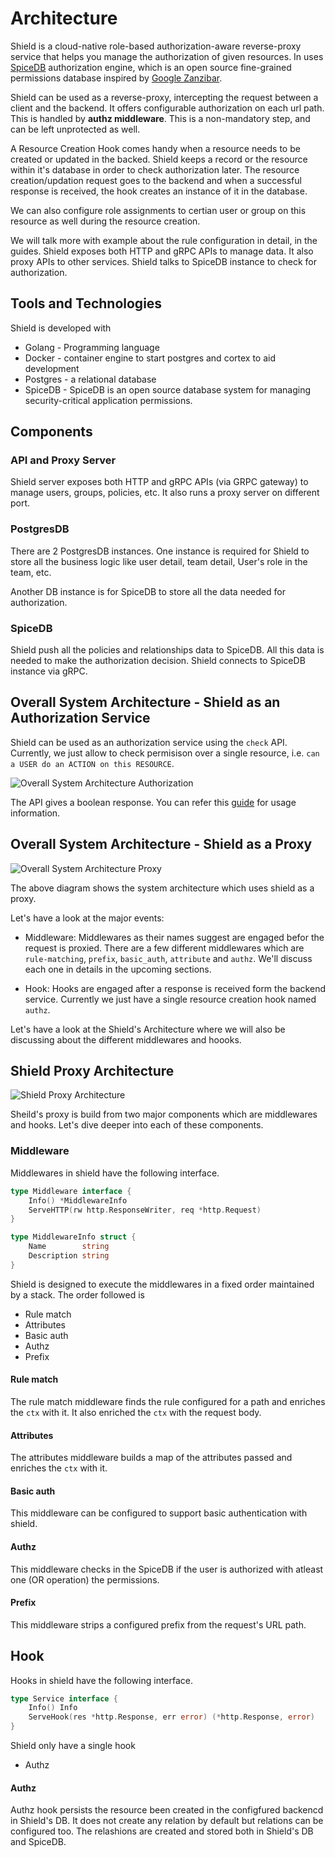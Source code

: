 # Architecture
Shield is a cloud-native role-based authorization-aware reverse-proxy service that helps you manage the authorization of given resources. In uses [SpiceDB](https://github.com/authzed/spicedb) authorization engine, which is an open source fine-grained permissions database inspired by [Google Zanzibar](https://authzed.com/blog/what-is-zanzibar/).

Shield can be used as a reverse-proxy, intercepting the request between a client and the backend. It offers configurable authorization on each url path. This is handled by **authz middleware**. This is a non-mandatory step, and can be left unprotected as well.

A Resource Creation Hook comes handy when a resource needs to be created or updated in the backed. Shield keeps a record or the resource within it's database in order to check authorization later. The resource creation/updation request goes to the backend and when a successful response is received, the hook creates an instance of it in the database.

We can also configure role assignments to certian user or group on this resource as well during the resource creation.

We will talk more with example about the rule configuration in detail, in the guides.
Shield exposes both HTTP and gRPC APIs to manage data. It also proxy APIs to other services. Shield talks to SpiceDB instance to check for authorization.

## Tools and Technologies

Shield is developed with

- Golang - Programming language
- Docker - container engine to start postgres and cortex to aid development
- Postgres - a relational database
- SpiceDB - SpiceDB is an open source database system for managing security-critical application permissions.

## Components

### API and Proxy Server

Shield server exposes both HTTP and gRPC APIs (via GRPC gateway) to manage users, groups, policies, etc. It also runs a proxy server on different port.

### PostgresDB

There are 2 PostgresDB instances. One instance is required for Shield to store all the business logic like user detail, team detail, User's role in the team, etc.

Another DB instance is for SpiceDB to store all the data needed for authorization.

### SpiceDB

Shield push all the policies and relationships data to SpiceDB. All this data is needed to make the authorization decision. Shield connects to SpiceDB instance via gRPC.

## Overall System Architecture - Shield as an Authorization Service

Shield can be used as an authorization service using the `check` API. Currently, we just allow to check permisison over a single resource, i.e. 
`can a USER do an ACTION on this RESOURCE`.

![Overall System Architecture Authorization](./shield-authorization-architecture.png)

The API gives a boolean response. You can refer this [guide](../authz/permission.md#managing-permission) for usage information.

## Overall System Architecture - Shield as a Proxy

![Overall System Architecture Proxy](./overall-proxy-architecture.png)

The above diagram shows the system architecture which uses shield as a proxy. 

Let's have a look at the major events:

- Middleware: Middlewares as their names suggest are engaged befor the request is proxied.
There are a few different middlewares which are `rule-matching`, `prefix`, `basic_auth`, `attribute` and `authz`.
We'll discuss each one in details in the upcoming sections.

- Hook: Hooks are engaged after a response is received form the backend service. Currently we just have a single resource creation hook named `authz`. 

Let's have a look at the Shield's Architecture where we will also be discussing about the different middlewares and hoooks.

## Shield Proxy Architecture

![Shield Proxy Architecture](./shield-proxy-architecture.png)

Sheild's proxy is build from two major components which are middlewares and hooks. Let's dive deeper into each of these components.

### Middleware

Middlewares in shield have the following interface. 

```go
type Middleware interface {
	Info() *MiddlewareInfo
	ServeHTTP(rw http.ResponseWriter, req *http.Request)
}

type MiddlewareInfo struct {
	Name        string
	Description string
}
```

Shield is designed to execute the middlewares in a fixed order maintained by a stack.
The order followed is
- Rule match
- Attributes
- Basic auth
- Authz
- Prefix

#### Rule match
The rule match middleware finds the rule configured for a path and enriches the `ctx` with it. It also enriched the `ctx` with the request body.

#### Attributes
The attributes middleware builds a map of the attributes passed and enriches the `ctx` with it.

#### Basic auth
This middleware can be configured to support basic authentication with shield.

#### Authz
This middleware checks in the SpiceDB if the user is authorized with atleast one (OR operation) the permissions.

#### Prefix
This middleware strips a configured prefix from the request's URL path.

## Hook
Hooks in shield have the following interface.

```go
type Service interface {
	Info() Info
	ServeHook(res *http.Response, err error) (*http.Response, error)
}
```

Shield only have a single hook

- Authz

#### Authz
Authz hook persists the resource been created in the configfured backencd in Shield's DB. It does not create any relation by default but relations can be configured too. The relashions are created and stored both in Shield's DB and SpiceDB.

